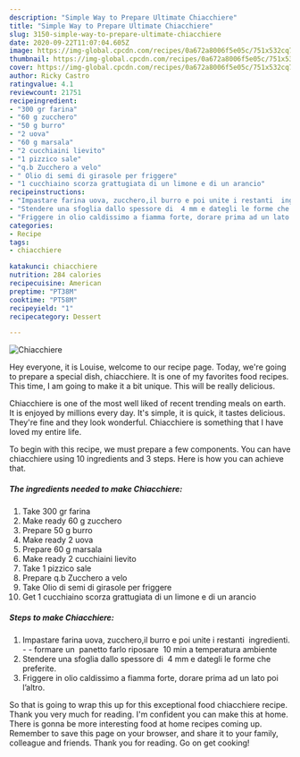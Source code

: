 ```yaml
---
description: "Simple Way to Prepare Ultimate Chiacchiere"
title: "Simple Way to Prepare Ultimate Chiacchiere"
slug: 3150-simple-way-to-prepare-ultimate-chiacchiere
date: 2020-09-22T11:07:04.605Z
image: https://img-global.cpcdn.com/recipes/0a672a8006f5e05c/751x532cq70/chiacchiere-recipe-main-photo.jpg
thumbnail: https://img-global.cpcdn.com/recipes/0a672a8006f5e05c/751x532cq70/chiacchiere-recipe-main-photo.jpg
cover: https://img-global.cpcdn.com/recipes/0a672a8006f5e05c/751x532cq70/chiacchiere-recipe-main-photo.jpg
author: Ricky Castro
ratingvalue: 4.1
reviewcount: 21751
recipeingredient:
- "300 gr farina"
- "60 g zucchero"
- "50 g burro"
- "2 uova"
- "60 g marsala"
- "2 cucchiaini lievito"
- "1 pizzico sale"
- "q.b Zucchero a velo"
- " Olio di semi di girasole per friggere"
- "1 cucchiaino scorza grattugiata di un limone e di un arancio"
recipeinstructions:
- "Impastare farina uova, zucchero,il burro e poi unite i restanti  ingredienti.  formare un  panetto farlo riposare  10 min a temperatura ambiente"
- "Stendere una sfoglia dallo spessore di  4 mm e dategli le forme che preferite."
- "Friggere in olio caldissimo a fiamma forte, dorare prima ad un lato poi l’altro."
categories:
- Recipe
tags:
- chiacchiere

katakunci: chiacchiere 
nutrition: 284 calories
recipecuisine: American
preptime: "PT38M"
cooktime: "PT58M"
recipeyield: "1"
recipecategory: Dessert

---
```



![Chiacchiere](https://img-global.cpcdn.com/recipes/0a672a8006f5e05c/751x532cq70/chiacchiere-recipe-main-photo.jpg)

Hey everyone, it is Louise, welcome to our recipe page. Today, we're going to prepare a special dish, chiacchiere. It is one of my favorites food recipes. This time, I am going to make it a bit unique. This will be really delicious.



Chiacchiere is one of the most well liked of recent trending meals on earth. It is enjoyed by millions every day. It's simple, it is quick, it tastes delicious. They're fine and they look wonderful. Chiacchiere is something that I have loved my entire life.


To begin with this recipe, we must prepare a few components. You can have chiacchiere using 10 ingredients and 3 steps. Here is how you can achieve that.

<!--inarticleads1-->

##### The ingredients needed to make Chiacchiere:

1. Take 300 gr farina
1. Make ready 60 g zucchero
1. Prepare 50 g burro
1. Make ready 2 uova
1. Prepare 60 g marsala
1. Make ready 2 cucchiaini lievito
1. Take 1 pizzico sale
1. Prepare q.b Zucchero a velo
1. Take  Olio di semi di girasole per friggere
1. Get 1 cucchiaino scorza grattugiata di un limone e di un arancio




<!--inarticleads2-->

##### Steps to make Chiacchiere:

1. Impastare farina uova, zucchero,il burro e poi unite i restanti  ingredienti. -  - formare un  panetto farlo riposare  10 min a temperatura ambiente
1. Stendere una sfoglia dallo spessore di  4 mm e dategli le forme che preferite.
1. Friggere in olio caldissimo a fiamma forte, dorare prima ad un lato poi l’altro.




So that is going to wrap this up for this exceptional food chiacchiere recipe. Thank you very much for reading. I'm confident you can make this at home. There is gonna be more interesting food at home recipes coming up. Remember to save this page on your browser, and share it to your family, colleague and friends. Thank you for reading. Go on get cooking!
